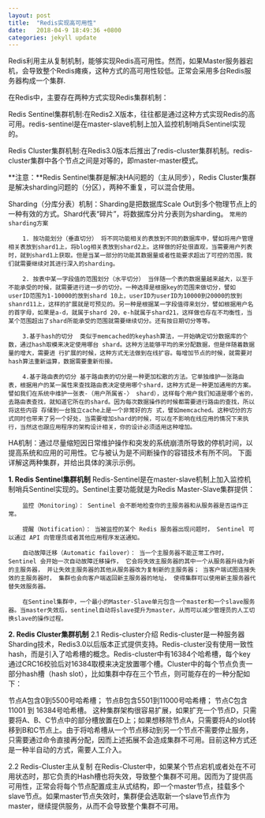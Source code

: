 ```yaml
---
layout: post
title:  "Redis实现高可用性"
date:   2018-04-9 18:49:36 +0800
categories: jekyll update
---
```


Redis利用主从复制机制，能够实现Redis高可用性。然而，如果Master服务器宕机，会导致整个Redis瘫痪，这种方式的高可用性较低。正常会采用多台Redis服务器构成一个集群.

在Redis中，主要存在两种方式实现Redis集群机制：

Redis Sentinel集群机制:在Redis2.X版本，往往都是通过这种方式实现Redis的高可用。redis-sentinel是在master-slave机制上加入监控机制哨兵Sentinel实现的。

Redis Cluster集群机制:在Redis3.0版本后推出了redis-cluster集群机制。redis-cluster集群中各个节点之间是对等的，即master-master模式。

**注意：**Redis Sentinel集群是解决HA问题的（主从同步），Redis Cluster集群是解决sharding问题的（分区），两种不重复，可以混合使用。

Sharding（分库分表）机制：Sharding是把数据库Scale Out到多个物理节点上的一种有效的方式。Shard代表“碎片”，将数据库分片分表则为sharding。
        `常用的sharding方案`
       
        1. 按功能划分（垂直切分） 将不同功能相关的表放到不同的数据库中，譬如将用户管理相关表放到shard1上，将blog相关表放到shard2上。这样做的好处很直观，当需要用户列表时，就到shard1上获取。但是当某一部分的功能其数据量或者性能要求超出了可控的范围，我们就需要继续对其进行深入的sharding。
       
        2. 按表中某一字段值的范围划分（水平切分） 当伴随一个表的数据量越来越大，以至于不能承受的时候，就需要进行进一步的切分。一种选择是根据key的范围来做切分，譬如userID范围为1-10000的放到shard 10上，userID为userID为10000到20000的放到shanrd11上，这样的扩展就是可预见的。另一种是根据某一字段值得来划分，譬如根据用户名的首字母，如果是a-d，就属于shard 20，e-h就属于shard21，这样做也存在不均衡性，当某个范围超出了shard所能承受的范围就需要继续切分。还有按日期切分等等。
       
        3.基于hash的切分  类似于memcached的keyhash算法，一开始确定切分数据库的个数，通过hash取模来决定使用哪台 shard。这种方法能够平均的来分配数据，但是伴随着数据量的增大，需要进 行扩展的时候，这种方式无法做到在线扩容。每增加节点的时候，就需要对hash算法重新运算，数据需要重新衔接。
       
        4.基于路由表的切分 基于路由表的切分是一种更加松散的方法。它单独维护一张路由 表，根据用户的某一属性来查找路由表决定使用哪个shard，这种方式是一种更加通用的方案。譬如我们在系统中维护一张表-（用户所属省-〉 shard），这样每个用户我们知道是哪个省的，去路由表查找，就知道它所在的shard。因为每次数据操作的时候都需要进行路由的查找，所以将这些内容 存储到一台独立cache上是一个非常好的方 式，譬如memcached。这种切分的方式同时也带来了另一个好处，当需要增加shard的时候，可以在不影响在线应用的情况下来执行，当然这也跟应用程序的架构设计相关，你的设计必须适用这种增加。
HA机制：通过尽量缩短因日常维护操作和突发的系统崩溃所导致的停机时间，以提高系统和应用的可用性。它与被认为是不间断操作的容错技术有所不同。
下面详解这两种集群，并给出具体的演示示例。

**1. Redis Sentinel集群机制**
Redis-Sentinel是在master-slave机制上加入监控机制哨兵Sentinel实现的。Sentinel主要功能就是为Redis Master-Slave集群提供：

        监控（Monitoring）： Sentinel 会不断地检查你的主服务器和从服务器是否运作正常。
        
        提醒（Notification）： 当被监控的某个 Redis 服务器出现问题时， Sentinel 可以通过 API 向管理员或者其他应用程序发送通知。

        自动故障迁移（Automatic failover）： 当一个主服务器不能正常工作时， Sentinel 会开始一次自动故障迁移操作， 它会将失效主服务器的其中一个从服务器升级为新的主服务器， 并让失效主服务器的其他从服务器改为复制新的主服务器； 当客户端试图连接失效的主服务器时， 集群也会向客户端返回新主服务器的地址， 使得集群可以使用新主服务器代替失效服务器。
        
        在Sentinel集群中，一个最小的Master-Slave单元包含一个master和一个slave服务器。当master失效后，sentinel自动将slave提升为master，从而可以减少管理员的人工切换slave的操作过程。

**2. Redis Cluster集群机制**
2.1 Redis-cluster介绍
Redis-cluster是一种服务器Sharding技术，Redis3.0以后版本正式提供支持。Redis-cluster没有使用一致性hash，而是引入了哈希槽的概念。Redis-cluster中有16384个哈希槽，每个key通过CRC16校验后对16384取模来决定放置哪个槽。Cluster中的每个节点负责一部分hash槽（hash slot），比如集群中存在三个节点，则可能存在的一种分配如下：

节点A包含0到5500号哈希槽；
节点B包含5501到11000号哈希槽；
节点C包含11001 到 16384号哈希槽。
这种集群架构很容易扩展，如果扩充一个节点D，只需要将A、B、C节点中的部分槽放置在D上；如果想移除节点A，只需要将A的slot转移到B和C节点上。由于将哈希槽从一个节点移动到另一个节点不需要停止服务，只需要通过命令直接再分配，因而上述拓展不会造成集群不可用。目前这种方式还是一种半自动的方式，需要人工介入。

2.2 Redis-Cluster主从复制
在Redis-Cluster中，如果某个节点宕机或者处在不可用状态时，那它负责的Hash槽也将失效，导致整个集群不可用。因而为了提供高可用性，正常会将每个节点配置成主从式结构，即一个master节点，挂载多个slave节点。如果master节点失效时，集群便会选取新一个slave节点作为master，继续提供服务，从而不会导致整个集群不可用。